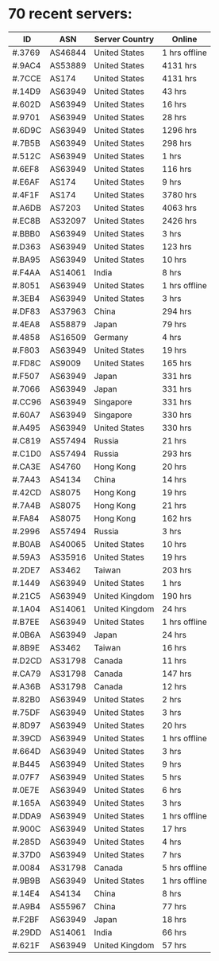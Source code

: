 # 70 recent servers:

| ID | ASN | Server Country | Online |
| ------ | ------ | ------ | ------ |
| #.3769 | AS46844 | United States | 1 hrs offline |
| #.9AC4 | AS53889 | United States | 4131 hrs |
| #.7CCE | AS174 | United States | 4131 hrs |
| #.14D9 | AS63949 | United States | 43 hrs |
| #.602D | AS63949 | United States | 16 hrs |
| #.9701 | AS63949 | United States | 28 hrs |
| #.6D9C | AS63949 | United States | 1296 hrs |
| #.7B5B | AS63949 | United States | 298 hrs |
| #.512C | AS63949 | United States | 1 hrs |
| #.6EF8 | AS63949 | United States | 116 hrs |
| #.E6AF | AS174 | United States | 9 hrs |
| #.4F1F | AS174 | United States | 3780 hrs |
| #.A6DB | AS7203 | United States | 4063 hrs |
| #.EC8B | AS32097 | United States | 2426 hrs |
| #.BBB0 | AS63949 | United States | 3 hrs |
| #.D363 | AS63949 | United States | 123 hrs |
| #.BA95 | AS63949 | United States | 10 hrs |
| #.F4AA | AS14061 | India | 8 hrs |
| #.8051 | AS63949 | United States | 1 hrs offline |
| #.3EB4 | AS63949 | United States | 3 hrs |
| #.DF83 | AS37963 | China | 294 hrs |
| #.4EA8 | AS58879 | Japan | 79 hrs |
| #.4858 | AS16509 | Germany | 4 hrs |
| #.F803 | AS63949 | United States | 19 hrs |
| #.FD8C | AS9009 | United States | 165 hrs |
| #.F507 | AS63949 | Japan | 331 hrs |
| #.7066 | AS63949 | Japan | 331 hrs |
| #.CC96 | AS63949 | Singapore | 331 hrs |
| #.60A7 | AS63949 | Singapore | 330 hrs |
| #.A495 | AS63949 | United States | 330 hrs |
| #.C819 | AS57494 | Russia | 21 hrs |
| #.C1D0 | AS57494 | Russia | 293 hrs |
| #.CA3E | AS4760 | Hong Kong | 20 hrs |
| #.7A43 | AS4134 | China | 14 hrs |
| #.42CD | AS8075 | Hong Kong | 19 hrs |
| #.7A4B | AS8075 | Hong Kong | 21 hrs |
| #.FA84 | AS8075 | Hong Kong | 162 hrs |
| #.2996 | AS57494 | Russia | 3 hrs |
| #.B0AB | AS40065 | United States | 10 hrs |
| #.59A3 | AS35916 | United States | 19 hrs |
| #.2DE7 | AS3462 | Taiwan | 203 hrs |
| #.1449 | AS63949 | United States | 1 hrs |
| #.21C5 | AS63949 | United Kingdom | 190 hrs |
| #.1A04 | AS14061 | United Kingdom | 24 hrs |
| #.B7EE | AS63949 | United States | 1 hrs offline |
| #.0B6A | AS63949 | Japan | 24 hrs |
| #.8B9E | AS3462 | Taiwan | 16 hrs |
| #.D2CD | AS31798 | Canada | 11 hrs |
| #.CA79 | AS31798 | Canada | 147 hrs |
| #.A36B | AS31798 | Canada | 12 hrs |
| #.82B0 | AS63949 | United States | 2 hrs |
| #.75DF | AS63949 | United States | 3 hrs |
| #.8D97 | AS63949 | United States | 20 hrs |
| #.39CD | AS63949 | United States | 1 hrs offline |
| #.664D | AS63949 | United States | 3 hrs |
| #.B445 | AS63949 | United States | 9 hrs |
| #.07F7 | AS63949 | United States | 5 hrs |
| #.0E7E | AS63949 | United States | 6 hrs |
| #.165A | AS63949 | United States | 3 hrs |
| #.DDA9 | AS63949 | United States | 1 hrs offline |
| #.900C | AS63949 | United States | 17 hrs |
| #.285D | AS63949 | United States | 4 hrs |
| #.37D0 | AS63949 | United States | 7 hrs |
| #.0084 | AS31798 | Canada | 5 hrs offline |
| #.9B9B | AS63949 | United States | 1 hrs offline |
| #.14E4 | AS4134 | China | 8 hrs |
| #.A9B4 | AS55967 | China | 77 hrs |
| #.F2BF | AS63949 | Japan | 18 hrs |
| #.29DD | AS14061 | India | 66 hrs |
| #.621F | AS63949 | United Kingdom | 57 hrs |

